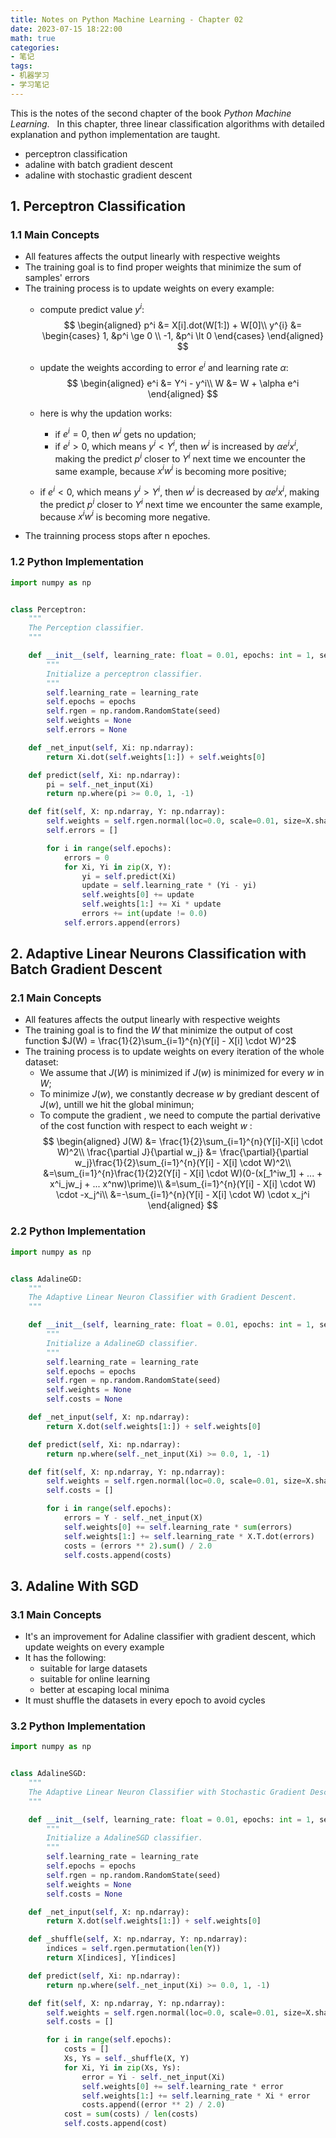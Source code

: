 ```yaml
---
title: Notes on Python Machine Learning - Chapter 02
date: 2023-07-15 18:22:00
math: true
categories:
- 笔记
tags: 
- 机器学习
- 学习笔记
---
```



This is the notes of the second chapter of the book *Python Machine Learning*.  
In this chapter, three linear classification algorithms with detailed explanation and python implementation are taught.
- perceptron classification
- adaline with batch gradient descent
- adaline with stochastic gradient descent
<!-- more -->

## 1. Perceptron Classification
### 1.1 Main Concepts
- All features affects the output linearly with respective weights
- The training goal is to find proper weights that minimize the sum of samples' errors
- The training process is to update weights on every example:
  - compute predict value $y^{i}$:
$$
	\begin{aligned}
		p^i &= X[i].dot(W[1:]) + W[0]\\
		y^{i} &= \begin{cases}
				1, &p^i \ge 0 \\
				-1, &p^i \lt 0
			   \end{cases}
	\end{aligned}
$$


  - update the weights according to error $e^i$ and learning rate $\alpha$:
$$
	\begin{aligned}
		e^i &= Y^i - y^i\\
		W &= W + \alpha e^i
	\end{aligned}
$$

  - here is why the updation works:
    - if $e^i = 0$, then $w^i$ gets no updation;
    - if $e^i \gt 0$, which means $y^i \lt Y^i$, then $w^i$ is increased by $\alpha e^i x^i$, making the predict $p^i$ closer to $Y^i$ next time we encounter the same example, because $x^i w^i$ is becoming more positive;
   - if $e^i \lt 0$, which means $y^i \gt Y^i$, then $w^i$ is decreased by $\alpha e^i x^i$, making the predict $p^i$ closer to $Y^i$ next time we encounter the same example, because $x^i w^i$ is becoming more negative.
- The trainning process stops after n epoches.

### 1.2 Python Implementation
```python
import numpy as np


class Perceptron:
    """
    The Perception classifier.
    """

    def __init__(self, learning_rate: float = 0.01, epochs: int = 1, seed: float = 1.0):
        """
        Initialize a perceptron classifier.
        """
        self.learning_rate = learning_rate
        self.epochs = epochs
        self.rgen = np.random.RandomState(seed)
        self.weights = None
        self.errors = None

    def _net_input(self, Xi: np.ndarray):
        return Xi.dot(self.weights[1:]) + self.weights[0]

    def predict(self, Xi: np.ndarray):
        pi = self._net_input(Xi)
        return np.where(pi >= 0.0, 1, -1)

    def fit(self, X: np.ndarray, Y: np.ndarray):
        self.weights = self.rgen.normal(loc=0.0, scale=0.01, size=X.shape[1] + 1)
        self.errors = []

        for i in range(self.epochs):
            errors = 0
            for Xi, Yi in zip(X, Y):
                yi = self.predict(Xi)
                update = self.learning_rate * (Yi - yi)
                self.weights[0] += update
                self.weights[1:] += Xi * update
                errors += int(update != 0.0)
            self.errors.append(errors)

```


## 2. Adaptive Linear Neurons Classification with Batch Gradient Descent
### 2.1 Main Concepts
- All features affects the output linearly with respective weights
- The training goal is to find the $W$ that minimize the output of cost function $J(W) = \frac{1}{2}\sum_{i=1}^{n}(Y[i] - X[i] \cdot W)^2$ 
- The training process is to update weights on every iteration of the whole dataset:
  - We assume that $J(W)$ is minimized if $J(w)$ is minimized for every $w$ in $W$;
  - To minimize $J(w)$, we constantly decrease $w$ by grediant descent of $J(w)$, untill we hit the global minimun;
  - To compute the gradient , we need to compute the partial derivative of the cost function with respect to each weight $w$ :
$$
	\begin{aligned}
	J(W) &= \frac{1}{2}\sum_{i=1}^{n}(Y[i]-X[i] \cdot W)^2\\
	\frac{\partial J}{\partial w_j} &= \frac{\partial}{\partial w_j}\frac{1}{2}\sum_{i=1}^{n}(Y[i] - X[i] \cdot W)^2\\
	&=\sum_{i=1}^{n}\frac{1}{2}2(Y[i] - X[i] \cdot W)(0-(x[_1^iw_1] + ... + x^i_jw_j + ... x^nw)\prime)\\
	&=\sum_{i=1}^{n}(Y[i] - X[i] \cdot W) \cdot -x_j^i\\
	&=-\sum_{i=1}^{n}(Y[i] - X[i] \cdot W) \cdot x_j^i
	\end{aligned}
$$

### 2.2 Python Implementation
```python
import numpy as np


class AdalineGD:
    """
    The Adaptive Linear Neuron Classifier with Gradient Descent.
    """

    def __init__(self, learning_rate: float = 0.01, epochs: int = 1, seed: float = 1.0):
        """
        Initialize a AdalineGD classifier.
        """
        self.learning_rate = learning_rate
        self.epochs = epochs
        self.rgen = np.random.RandomState(seed)
        self.weights = None
        self.costs = None

    def _net_input(self, X: np.ndarray):
        return X.dot(self.weights[1:]) + self.weights[0]

    def predict(self, Xi: np.ndarray):
        return np.where(self._net_input(Xi) >= 0.0, 1, -1)

    def fit(self, X: np.ndarray, Y: np.ndarray):
        self.weights = self.rgen.normal(loc=0.0, scale=0.01, size=X.shape[1] + 1)
        self.costs = []

        for i in range(self.epochs):
            errors = Y - self._net_input(X)
            self.weights[0] += self.learning_rate * sum(errors)
            self.weights[1:] += self.learning_rate * X.T.dot(errors)
            costs = (errors ** 2).sum() / 2.0
            self.costs.append(costs)

```
## 3. Adaline With SGD
### 3.1 Main Concepts
- It's an improvement for Adaline classifier with gradient descent, which update weights on every example 
- It has the following:
	- suitable for large datasets
	- suitable for online learning
	- better at escaping local minima
- It must shuffle the datasets in every epoch to avoid cycles
### 3.2 Python Implementation
```python
import numpy as np


class AdalineSGD:
    """
    The Adaptive Linear Neuron Classifier with Stochastic Gradient Descent.
    """

    def __init__(self, learning_rate: float = 0.01, epochs: int = 1, seed: float = 1.0):
        """
        Initialize a AdalineSGD classifier.
        """
        self.learning_rate = learning_rate
        self.epochs = epochs
        self.rgen = np.random.RandomState(seed)
        self.weights = None
        self.costs = None

    def _net_input(self, X: np.ndarray):
        return X.dot(self.weights[1:]) + self.weights[0]

    def _shuffle(self, X: np.ndarray, Y: np.ndarray):
        indices = self.rgen.permutation(len(Y))
        return X[indices], Y[indices]

    def predict(self, Xi: np.ndarray):
        return np.where(self._net_input(Xi) >= 0.0, 1, -1)

    def fit(self, X: np.ndarray, Y: np.ndarray):
        self.weights = self.rgen.normal(loc=0.0, scale=0.01, size=X.shape[1] + 1)
        self.costs = []

        for i in range(self.epochs):
            costs = []
            Xs, Ys = self._shuffle(X, Y)
            for Xi, Yi in zip(Xs, Ys):
                error = Yi - self._net_input(Xi)
                self.weights[0] += self.learning_rate * error
                self.weights[1:] += self.learning_rate * Xi * error
                costs.append((error ** 2) / 2.0)
            cost = sum(costs) / len(costs)
            self.costs.append(cost)

```

